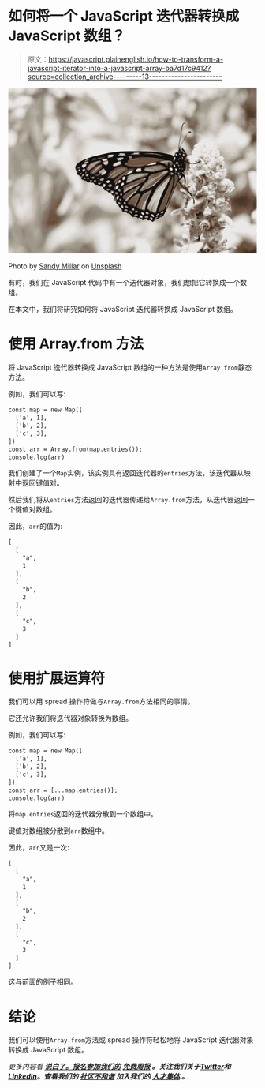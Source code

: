 # 如何将一个 JavaScript 迭代器转换成 JavaScript 数组？

> 原文：<https://javascript.plainenglish.io/how-to-transform-a-javascript-iterator-into-a-javascript-array-ba7d17c9412?source=collection_archive---------13----------------------->

![](img/da52a942a0f1920a332d108ff4d53b4d.png)

Photo by [Sandy Millar](https://unsplash.com/@sandym10?utm_source=medium&utm_medium=referral) on [Unsplash](https://unsplash.com?utm_source=medium&utm_medium=referral)

有时，我们在 JavaScript 代码中有一个迭代器对象，我们想把它转换成一个数组。

在本文中，我们将研究如何将 JavaScript 迭代器转换成 JavaScript 数组。

# 使用 Array.from 方法

将 JavaScript 迭代器转换成 JavaScript 数组的一种方法是使用`Array.from`静态方法。

例如，我们可以写:

```
const map = new Map([
  ['a', 1],
  ['b', 2],
  ['c', 3],
])
const arr = Array.from(map.entries());
console.log(arr)
```

我们创建了一个`Map`实例，该实例具有返回迭代器的`entries`方法，该迭代器从映射中返回键值对。

然后我们将从`entries`方法返回的迭代器传递给`Array.from`方法，从迭代器返回一个键值对数组。

因此，`arr`的值为:

```
[
  [
    "a",
    1
  ],
  [
    "b",
    2
  ],
  [
    "c",
    3
  ]
]
```

# 使用扩展运算符

我们可以用 spread 操作符做与`Array.from`方法相同的事情。

它还允许我们将迭代器对象转换为数组。

例如，我们可以写:

```
const map = new Map([
  ['a', 1],
  ['b', 2],
  ['c', 3],
])
const arr = [...map.entries()];
console.log(arr)
```

将`map.entries`返回的迭代器分散到一个数组中。

键值对数组被分散到`arr`数组中。

因此，`arr`又是一次:

```
[
  [
    "a",
    1
  ],
  [
    "b",
    2
  ],
  [
    "c",
    3
  ]
]
```

这与前面的例子相同。

# 结论

我们可以使用`Array.from`方法或 spread 操作符轻松地将 JavaScript 迭代器对象转换成 JavaScript 数组。

*更多内容看* [***说白了。报名参加我们的***](https://plainenglish.io/) **[***免费周报***](http://newsletter.plainenglish.io/) *。关注我们关于*[***Twitter***](https://twitter.com/inPlainEngHQ)*和*[***LinkedIn***](https://www.linkedin.com/company/inplainenglish/)*。查看我们的* [***社区不和谐***](https://discord.gg/GtDtUAvyhW) *加入我们的* [***人才集体***](https://inplainenglish.pallet.com/talent/welcome) *。***